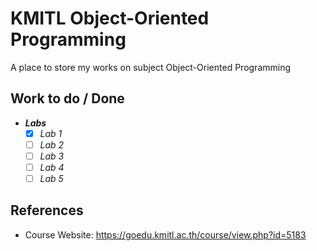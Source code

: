 # KMITL Object-Oriented Programming

A place to store my works on subject Object-Oriented Programming

## Work to do / Done

- **_Labs_**
    - [x] _Lab 1_
    - [ ] _Lab 2_
    - [ ] _Lab 3_
    - [ ] _Lab 4_
    - [ ] _Lab 5_

## References

- Course Website: https://goedu.kmitl.ac.th/course/view.php?id=5183